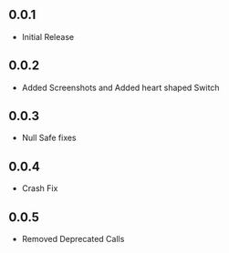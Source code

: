 ## 0.0.1

* Initial Release

## 0.0.2

* Added Screenshots and Added heart shaped Switch

## 0.0.3

* Null Safe fixes

## 0.0.4

* Crash Fix

## 0.0.5

* Removed Deprecated Calls
